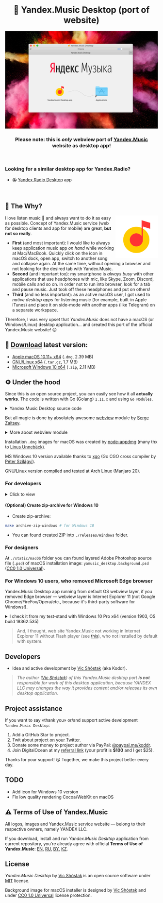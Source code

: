 <h1 align="center">🎵 Yandex.Music Desktop (port of website)</h1>

![Yandex.Music Desktop (port of website)](static/GitHub/macOS_installer_screenshot.jpg)

<h3 align="center"><strong>Please note:</strong> this is <em>only</em> webview port of <a href="https://music.yandex.com" target="_blank">Yandex.Music</a> website as desktop app!</h3>

<br/>

### Looking for a similar desktop app for Yandex.Radio?

- 📻 [Yandex.Radio Desktop](https://github.com/koddr/yandex-radio-desktop) app

<br/>

## 💭 The Why?

<img width="140px" align="right" src="static/macOS/yamusic_desktop.png" alt="Yandex.Music logo"/>

I love listen music 🥰 and always want to do it as easy as possible. Concept of Yandex.Music service (web for desktop clients and app for mobile) are great, **but not so really**.

- **First** (and most important): I would like to always keep application music app _on hand_ while working at Mac/MacBook. Quickly click on the icon in macOS dock, open app, switch to another song and collapse again. At the same time, without opening a browser and not looking for the desired tab with Yandex.Music.
- **Second** (and important too): my smartphone is _always busy_ with other applications that use headphones with mic, like Skype, Zoom, Discord, mobile calls and so on. In order not to run into browser, look for a tab and pause music. Just took off these headphones and put on others!
- **Third** (and no less important): as an active macOS user, I got used to _native desktop apps_ for listening music (for example, built-in Apple iTunes) and place it on side-mode with another apps (like Telegram) on a separate workspace.

Therefore, I was very upset that _Yandex.Music_ does not have a macOS (or Windows/Linux) desktop application... and created this port of the official Yandex.Music website! 😉

## 🔗 [Download](https://github.com/koddr/yandex-music-desktop/releases) latest version:

- [Apple macOS 10.11+ x64](https://github.com/koddr/yandex-music-desktop/releases/download/0.3.0/yamusic_desktop-macosx-amd64.dmg) (`.dmg`, 2.39 MB)
- [GNU/Linux x64](https://github.com/koddr/yandex-music-desktop/releases/download/0.3.0/yamusic_desktop-linux-amd64.tar.gz) (`.tar.gz`, 1.7 MB)
- [Microsoft Windows 10 x64](https://github.com/koddr/yandex-music-desktop/releases/download/0.3.0/yamusic_desktop-windows-10-amd64.zip) (`.zip`, 2.11 MB)

## ⚙️ Under the hood

Since this is an open source project, you can easily see how it all **actually works**. The code is written with Go (Golang) `1.11.x` and using `Go Modules`.

<details>
<summary>Yandex.Music Desktop source code</summary><br/>

```go
package main

import "github.com/zserge/webview"

func main() {
	// URL params
	p := "origin=music_button-header&retpath=https%3A%2F%2Fmusic.yandex.com%2Fhome"

	// Init app
	w := webview.New(false)
	defer w.Destroy()

	// Settings
	w.SetTitle("Yandex.Music Desktop")
	w.SetSize(800, 960, webview.HintNone)
	w.Navigate("https://passport.yandex.com/auth?" + p)

	// Run app
	w.Run()
}
```

</details>

But all magic is done by absolutely awesome [webview](https://github.com/zserge/webview) module by [Serge Zaitsev](https://github.com/zserge).

<details>
<summary>More about webview module</summary><br/>

A tiny cross-platform webview library for C/C++/Golang to build modern cross-platform GUIs. Also, there are Rust bindings, Python bindings, Nim bindings, Haskell and C# bindings available.

It supports two-way JavaScript bindings (to call JavaScript from C/C++/Go and to call C/C++/Go from JavaScript).

It uses Cocoa/WebKit on macOS, gtk-webkit2 on Linux and MSHTML (IE10/11) on Windows.

![zserge/webview demo](https://github.com/zserge/webview/raw/master/examples/todo-go/screenshots/screenshots.png)

</details>

Installation `.dmg` images for macOS was created by [node-appdmg](https://github.com/LinusU/node-appdmg) (many thx to [Linus Unnebäck](https://github.com/LinusU)).

MS Windows 10 version available thanks to [xgo](https://github.com/karalabe/xgo) (Go CGO cross compiler by [Péter Szilágyi](https://github.com/karalabe)).

GNU/Linux version compiled and tested at Arch Linux (Manjaro 20).

### For developers

<details>
<summary>Click to view</summary><br/>

1. Clone this repository and go to folder `yandex-music-desktop`:

```bash
git clone https://github.com/koddr/yandex-music-desktop.git
cd yandex-music-desktop
```

2. Change anything you want 👌
3. Build app binary again for macOS (it's required `Go` 1.11+):

```bash
make build-macos # build .app for macOS
```

- OR for GNU/Linux:

```bash
make build-linux # build binary file for Linux
```

- OR for Windows 10:

```bash
go get github.com/karalabe/xgo # install xgo cross compiler
make build-windows # build .exe for Windows 10
```

4. Go to `./build/<macOS|Linux|Windows>` folder

- Copy `Yandex.Music Desktop.app` to your `/Applications` folder on macOS:

```bash
sudo cp -R ./build/macOS/Yandex.Music\ Desktop.app /Applications
```

- OR copy `yamusic_desktop` binary to your Linux system (`/usr/share/bin`) and create symlink to it.
- OR copy `Yandex.Music Desktop.exe` to anything you want on Windows 10 system!

#### (Optional) Create macOS installation images

- Install `node-appdmg` (required `Node.js` and `npm`):

```bash
npm install -g appdmg
```

- Create macOS installation image (`.dmg`):

```bash
make installer-macos # for macOS 10.11+
```

- You can found created image into `./releases/macOS` folder.

#### (Optional) Create tar-archive for GNU/Linux

- Create tar-archive:

```bash
make archive-tar-linux # for Linux
```

- You can found created TAR into `./releases/Linux` folder.

</details>

#### (Optional) Create zip-archive for Windows 10

- Create zip-archive:

```bash
make archive-zip-windows # for Windows 10
```

- You can found created ZIP into `./releases/Windows` folder.

</details>

### For designers

At `./static/macOS` folder you can found layered Adobe Photoshop source file (`.psd`) of macOS installation image: `yamusic_desktop.background.psd` ([CC0 1.0 Universal](https://creativecommons.org/share-your-work/public-domain/cc0)).

### For Windows 10 users, who removed Microsoft Edge browser

Yandex.Music Desktop app running from default OS webview layer, if you removed Edge browser — webview layer is Internet Explorer 11 (not Google Chrome/FireFox/Opera/etc., because it's third-party software for Windows!).

<details>
<summary>I check it from my test-stand with Windows 10 Pro x64 (version 1903, OS build 18362.535)</summary><br/>
  
On screen (from left to right): _Yandex.Music Desktop app, Internet Explorer 11, MS Edge 18:_

![Capture](https://user-images.githubusercontent.com/11155743/72662503-16c6f900-39f9-11ea-8cb3-6afdcec383df.PNG)

</details>

> And, I thought, web site Yandex.Music not working in Internet Explorer 11 without Flash player (see [this](https://yandex.ru/support/music/troubleshooting/player.html?lang=en)), who not installed by default with system.

## Developers

- Idea and active development by [Vic Shóstak](https://github.com/koddr) (aka Koddr).

> _The author ([Vic Shóstak](https://github.com/koddr)) of this Yandex.Music desktop port **is not** responsible for work of this desktop application, because YANDEX LLC may changes the way it provides content and/or releases its own desktop application._

## Project assistance

If you want to say «thank you» or/and support active development `Yandex.Music Desktop`:

1. Add a GitHub Star to project.
2. Twit about project [on your Twitter](https://twitter.com/intent/tweet?text=Yandex.Music%20Desktop%20%E2%80%94%20un-official%20port%20of%20website%20&url=https%3A%2F%2Fgithub.com%2Fkoddr%2Fyandex-music-desktop).
3. Donate some money to project author via PayPal: [@paypal.me/koddr](https://paypal.me/koddr?locale.x=en_EN).
4. Join DigitalOcean at my [referral link](https://m.do.co/c/b41859fa9b6e) (your profit is **\$100** and I get \$25).

Thanks for your support! 😘 Together, we make this project better every day.

## TODO

- Add icon for Windows 10 version
- Fix low quality rendering Cocoa/WebKit on macOS

## ⚠️ Terms of Use of Yandex.Music

All logos, images and Yandex.Music service website — belong to their respective owners, namely YANDEX LLC.

If you download, install and run _Yandex.Music Desktop_ application from current repository, you're already agree with official **Terms of Use of Yandex.Music**: [EN](https://yandex.com/legal/music_termsofuse/?lang=en), [RU](https://yandex.ru/legal/music_termsofuse/?lang=ru), [BY](https://yandex.by/legal/music_termsofuse/?lang=by), [KZ](https://yandex.kz/legal/music_termsofuse/?lang=kz).

## License

_Yandex.Music Desktop_ by [Vic Shóstak](https://github.com/koddr) is an open source software under [MIT](LICENSE) license.

Background image for macOS installer is designed by [Vic Shóstak](https://github.com/koddr) and under [CC0 1.0 Universal](https://creativecommons.org/share-your-work/public-domain/cc0) license protection.
